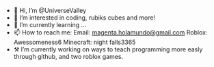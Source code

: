 - 👋 Hi, I’m @UniverseValley
- 👀 I’m interested in coding, rubiks cubes and more!
- 🌱 I’m currently learning ...
- 📫 How to reach me: Email: magenta.holamundo@gmail.com  Roblox: Awessomeness6  Minecraft: night falls3365
- ⚒️ I’m currently working on ways to teach programming more easly through github, and two roblox games.

